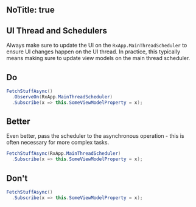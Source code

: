 NoTitle: true
---
## UI Thread and Schedulers
Always make sure to update the UI on the `RxApp.MainThreadScheduler` to ensure UI  changes happen on the UI thread. In practice, this typically means making sure to update view models on the main thread scheduler.

## Do
```csharp
FetchStuffAsync()
  .ObserveOn(RxApp.MainThreadScheduler)
  .Subscribe(x => this.SomeViewModelProperty = x);
```

## Better
Even better, pass the scheduler to the asynchronous operation - this is often
necessary for more complex tasks.

```csharp
FetchStuffAsync(RxApp.MainThreadScheduler)
  .Subscribe(x => this.SomeViewModelProperty = x);
```

## Don't
```csharp
FetchStuffAsync()
  .Subscribe(x => this.SomeViewModelProperty = x);
```

